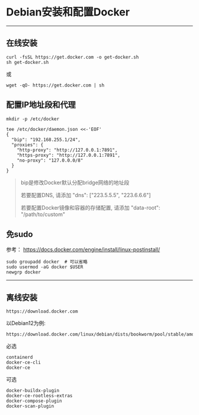 # Debian安装和配置Docker

---

## 在线安装

```
curl -fsSL https://get.docker.com -o get-docker.sh
sh get-docker.sh
```

或

```
wget -qO- https://get.docker.com | sh
```

## 配置IP地址段和代理

```
mkdir -p /etc/docker

tee /etc/docker/daemon.json <<-'EOF'
{
  "bip": "192.168.255.1/24",
  "proxies": {
    "http-proxy": "http://127.0.0.1:7891",
    "https-proxy": "http://127.0.0.1:7891",
    "no-proxy": "127.0.0.0/8"
  }
}
```

> bip是修改Docker默认分配bridge网络的地址段
>
> 若要配置DNS, 请添加 "dns": ["223.5.5.5", "223.6.6.6"]
>
> 若要配置Docker镜像和容器的存储配置, 请添加 "data-root": "/path/to/custom"

## 免sudo

参考： https://docs.docker.com/engine/install/linux-postinstall/

```
sudo groupadd docker  # 可以省略
sudo usermod -aG docker $USER
newgrp docker
```

---

## 离线安装

```
https://download.docker.com
```

以Debian12为例:

```
https://download.docker.com/linux/debian/dists/bookworm/pool/stable/amd64/
```

必选

```
containerd
docker-ce-cli
docker-ce
```

可选

```
docker-buildx-plugin
docker-ce-rootless-extras
docker-compose-plugin
docker-scan-plugin
```




